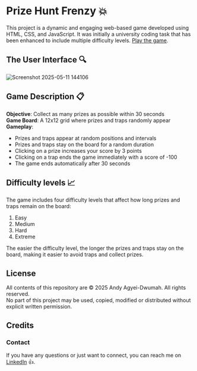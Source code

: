 # Prize Hunt Frenzy 💥

This project is a dynamic and engaging web-based game developed using HTML, CSS, and JavaScript.
It was initially a university coding task that has been enhanced to include multiple difficulty levels. [Play the game](https://prize-hunt-frenzy.netlify.app/).

## The User Interface 🔍

![Screenshot 2025-05-11 144106](https://github.com/user-attachments/assets/e179c41d-6b48-489e-afdc-58b260d22ff3)

## Game Description 📋

**Objective**: Collect as many prizes as possible within 30 seconds <br>
**Game Board**: A 12x12 grid where prizes and traps randomly appear <br>
**Gameplay**:
* Prizes and traps appear at random positions and intervals
* Prizes and traps stay on the board for a random duration
* Clicking on a prize increases your score by 3 points
* Clicking on a trap ends the game immediately with a score of -100
* The game ends automatically after 30 seconds

## Difficulty levels 📈

The game includes four difficulty levels that affect how long prizes and traps remain on the board:

1. Easy
2. Medium
3. Hard
4. Extreme

The easier the difficulty level, the longer the prizes and traps stay on the board, making it easier to avoid
traps and collect prizes.

## License

All contents of this repository are © 2025 Andy Agyei-Dwumah. All rights reserved.  
No part of this project may be used, copied, modified or distributed without explicit written permission.

## Credits
### Contact

If you have any questions or just want to connect, you can reach me on
[LinkedIn](https://www.linkedin.com/in/andyagyeidwumah/) 👍.
